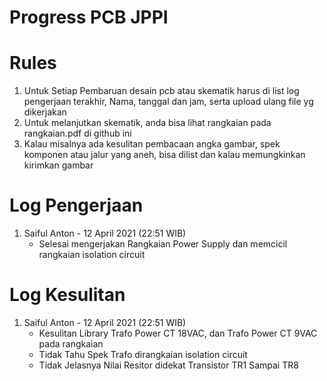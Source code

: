 # Progress PCB JPPI

# Rules 
   1. Untuk Setiap Pembaruan desain pcb atau skematik harus di list log pengerjaan terakhir, Nama, tanggal dan jam, serta upload ulang file yg dikerjakan
   2. Untuk melanjutkan skematik, anda bisa lihat rangkaian pada rangkaian.pdf di github ini
   3. Kalau misalnya ada kesulitan pembacaan angka gambar, spek komponen atau jalur yang aneh, bisa dilist dan kalau memungkinkan kirimkan gambar

# Log Pengerjaan
1. Saiful Anton - 12 April 2021 (22:51 WIB)
   - Selesai mengerjakan Rangkaian Power Supply dan memcicil rangkaian isolation circuit


# Log Kesulitan
1. Saiful Anton - 12 April 2021 (22:51 WIB)
   - Kesulitan Library Trafo Power CT 18VAC, dan Trafo Power CT 9VAC pada rangkaian  
   - Tidak Tahu Spek Trafo dirangkaian isolation circuit
   - Tidak Jelasnya Nilai Resitor didekat Transistor TR1 Sampai TR8
   
